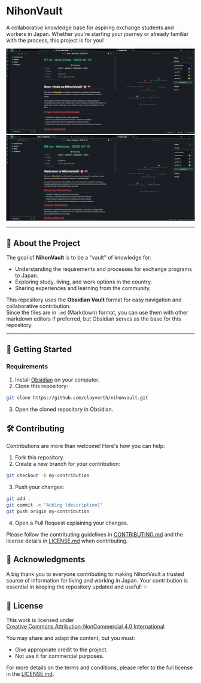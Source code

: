 # NihonVault

A collaborative knowledge base for aspiring exchange students and workers in Japan. Whether you're starting your journey or already familiar with the process, this project is for you!

![Image of The Project](./src/Images/image.png)
![Image of The Project](./src/Images/image2.png)

---

## 📖 About the Project

The goal of **NihonVault** is to be a "vault" of knowledge for:
- Understanding the requirements and processes for exchange programs to Japan.
- Exploring study, living, and work options in the country.
- Sharing experiences and learning from the community.

This repository uses the **Obsidian Vault** format for easy navigation and collaborative contribution.  
Since the files are in `.md` (Markdown) format, you can use them with other markdown editors if preferred, but Obsidian serves as the base for this repository.

---

## 🚀 Getting Started

### Requirements
1. Install [Obsidian](https://obsidian.md/) on your computer.
2. Clone this repository:

```bash
git clone https://github.com/cluyverth/nihonvault.git
```

3. Open the cloned repository in Obsidian.

## 🛠️ Contributing

Contributions are more than welcome! Here's how you can help:
1. Fork this repository.
2. Create a new branch for your contribution:

```bash
git checkout -b my-contribution
```

3. Push your changes:

```bash
git add .
git commit -m "Adding [description]"
git push origin my-contribution
```

4. Open a Pull Request explaining your changes.

Please follow the contributing guidelines in [CONTRIBUTING.md](./CONTRIBUTING.md) and the license details in [LICENSE.md](/LICENSE.md) when contributing.

## 💌 Acknowledgments

A big thank you to everyone contributing to making NihonVault a trusted source of information for living and working in Japan. Your contribution is essential in keeping the repository updated and useful! ✨

## 📜 License

 <p xmlns:cc="http://creativecommons.org/ns#" >This work is licensed under <a href="https://creativecommons.org/licenses/by-nc/4.0/?ref=chooser-v1" target="_blank" rel="license noopener noreferrer" style="display:inline-block;">Creative Commons Attribution-NonCommercial 4.0 International<img style="height:22px!important;margin-left:3px;vertical-align:text-bottom;" src="https://mirrors.creativecommons.org/presskit/icons/cc.svg?ref=chooser-v1" alt=""><img style="height:22px!important;margin-left:3px;vertical-align:text-bottom;" src="https://mirrors.creativecommons.org/presskit/icons/by.svg?ref=chooser-v1" alt=""><img style="height:22px!important;margin-left:3px;vertical-align:text-bottom;" src="https://mirrors.creativecommons.org/presskit/icons/nc.svg?ref=chooser-v1" alt=""></a></p> 

You may share and adapt the content, but you must:
- Give appropriate credit to the project.
- Not use it for commercial purposes.

For more details on the terms and conditions, please refer to the full license in the [LICENSE.md](./LICENSE.md).